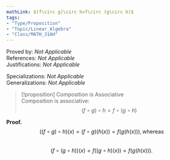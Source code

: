 ```yaml
---  
mathLink: $(f\circ g)\circ h=f\circ (g\circ h)$  
tags:  
- "Type/Proposition"  
- "Topic/Linear_Algebra"  
- "Class/MATH_31AH"  
---  
```

Proved by: <i>Not Applicable</i>  
References: <i>Not Applicable</i>  
Justifications: <i>Not Applicable</i>  
  
Specializations: <i>Not Applicable</i>  
Generalizations: <i>Not Applicable</i>  
  
> [!proposition] Composition is Associative  
> Composition is associative:  
> $$(f\circ g)\circ h=f\circ (g\circ h)$$  
  
**Proof.**  
$$((f\circ g)\circ h)(x)=(f\circ g)(h(x))=f(g(h(x))),\text{whereas}$$  
$$(f\circ(g\circ h))(x)=f((g\circ h)(x))=f(g(h(x))).$$  
